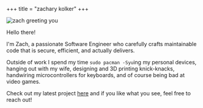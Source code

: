 +++
title = "zachary kolker"
+++

<link rel="stylesheet" href="reactive_image.css" />

<img src='zach-greeting.jpg' alt='zach greeting you'>
<p>Hello there! <a href="javascript:new Audio('hello-there.ogg').play()"><i title="star wars quote sound" class="fa-solid fa-play"></i></a></p>

I'm Zach, a passionate Software Engineer who carefully crafts maintainable code that is secure, efficient, and actually delivers.

Outside of work I spend my time <code>sudo pacman -Syu</code>ing my personal devices, hanging out with my wife, designing and 3D printing knick-knacks, handwiring microcontrollers for keyboards, and of course being bad at video games.

Check out my latest project <a href="posts/grokking_rails/">here</a> and if you like what you see, feel free to reach out!
